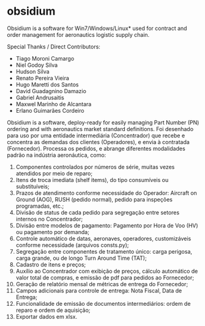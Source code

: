 # obsidium
Obsidium is a software for Win7/Windows/Linux* used for contract and order management for aeronautics logistic supply chain.


Special Thanks / Direct Contributors:

- Tiago Moroni Camargo
- Niel Godoy Silva
- Hudson Silva
- Renato Pereira Vieira
- Hugo Maretti dos Santos
- David Guadagnino Damazio
- Gabriel Andrusaitis
- Maxwel Marinho de Alcantara
- Erlano Guimarães Cordeiro



Obsidium is a software, deploy-ready for easily managing Part Number (PN) ordering and with aeronautics market standard definitions.
Foi desenhado para uso por uma entidade intermediária (Concentrador) que recebe e concentra as demandas dos clientes (Operadores), e envia à contratada (Fornecedor). Processa os pedidos, e abrange diferentes modalidades padrão na indústria aeronáutica, como:

1. Componentes controlados por números de série, muitas vezes atendidos por meio de reparo;
2. Itens de troca imediata (shelf items), do tipo consumíveis ou substituíveis;
3. Prazos de atendimento conforme necessidade do Operador: Aircraft on Ground (AOG), RUSH (pedido normal), pedido para inspeções programadas, etc.;
4. Divisão de status de cada pedido para segregação entre setores internos no Concentrador;
5. Divisão entre modelos de pagamento: Pagamento por Hora de Voo (HV) ou pagamento por demanda;
6. Controle automático de datas, aeronaves, operadores, customizáveis conforme necessidade (arquivos consts.py);
7. Segregação entre componentes de tratamento único: carga perigosa, carga grande, ou de longo Turn Around Time (TAT);
8. Cadastro de itens e preços;
9. Auxílio ao Concentrador com exibição de preços, cálculo automático de valor total de compras, e emissão de pdf para pedidos ao Fornecedor;
10. Geração de relatório mensal de métricas de entrega do Fornecedor;
11. Campos adicionais para controle de entrega: Nota Fiscal, Data de Entrega;
12. Funcionalidade de emissão de documentos intermediários: ordem de reparo e ordem de aquisição;
13. Exportar dados em xlsx.


